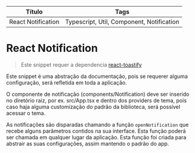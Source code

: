 | Título             | Tags                                      |
| ------------------ | ----------------------------------------- |
| React Notification | Typescript, Util, Component, Notification |

# React Notification

> Este snippet requer a dependencia [react-toastify](https://fkhadra.github.io/react-toastify)

Este snippet é uma abstração da documentação, pois se requerer alguma configuração, será refletida em toda a aplicação.

O componente de notificação (components/Notification) deve ser inserido no diretório raiz, por ex. src/App.tsx e dentro dos providers de tema, pois caso haja alguma customização do padrão da biblioteca, será possível acessar o tema.

As notificações são disparadas chamando a função `openNotification` que recebe alguns parâmetros contidos na sua interface. Esta função poderá ser chamada em qualquer lugar da aplicação. Esta função foi criada para abstrair as suas configurações, assim mantendo o padrão do app.
